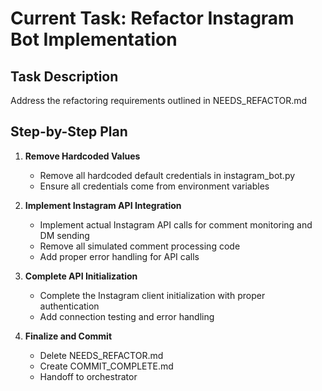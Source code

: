 # Current Task: Refactor Instagram Bot Implementation

## Task Description
Address the refactoring requirements outlined in NEEDS_REFACTOR.md

## Step-by-Step Plan

1. **Remove Hardcoded Values**
   - Remove all hardcoded default credentials in instagram_bot.py
   - Ensure all credentials come from environment variables

2. **Implement Instagram API Integration**
   - Implement actual Instagram API calls for comment monitoring and DM sending
   - Remove all simulated comment processing code
   - Add proper error handling for API calls

3. **Complete API Initialization**
   - Complete the Instagram client initialization with proper authentication
   - Add connection testing and error handling

4. **Finalize and Commit**
   - Delete NEEDS_REFACTOR.md
   - Create COMMIT_COMPLETE.md
   - Handoff to orchestrator